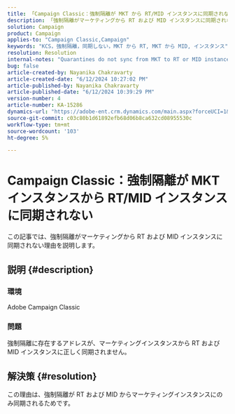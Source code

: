```yaml
---
title: 「Campaign Classic：強制隔離が MKT から RT/MID インスタンスに同期されない」
description: 「強制隔離がマーケティングから RT および MID インスタンスに同期されない理由を説明します。」
solution: Campaign
product: Campaign
applies-to: "Campaign Classic,Campaign"
keywords: "KCS，強制隔離，同期しない，MKT から RT, MKT から MID, インスタンス"
resolution: Resolution
internal-notes: "Quarantines do not sync from MKT to RT or MID instances"
bug: false
article-created-by: Nayanika Chakravarty
article-created-date: "6/12/2024 10:27:02 PM"
article-published-by: Nayanika Chakravarty
article-published-date: "6/12/2024 10:39:29 PM"
version-number: 4
article-number: KA-15286
dynamics-url: "https://adobe-ent.crm.dynamics.com/main.aspx?forceUCI=1&pagetype=entityrecord&etn=knowledgearticle&id=9e210ade-0a29-ef11-840a-000d3a3764e0"
source-git-commit: c03c80b1d61892efb68d06b8ca632cd08955530c
workflow-type: tm+mt
source-wordcount: '103'
ht-degree: 5%

---
```


# Campaign Classic：強制隔離が MKT インスタンスから RT/MID インスタンスに同期されない


この記事では、強制隔離がマーケティングから RT および MID インスタンスに同期されない理由を説明します。

## 説明 {#description}


### <b>環境</b>

Adobe Campaign Classic

### <b>問題</b>

強制隔離に存在するアドレスが、マーケティングインスタンスから RT および MID インスタンスに正しく同期されません。


## 解決策 {#resolution}


この理由は、強制隔離が RT および MID からマーケティングインスタンスにのみ同期されるためです。
